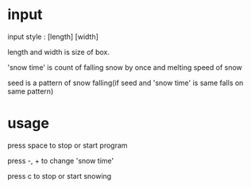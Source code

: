 # input

input style : [length] [width] <snow time> <seed>

length and width is size of box.
  
'snow time' is count of falling snow by once and melting speed of snow
  
seed is a pattern of snow falling(if seed and 'snow time' is same falls on same pattern)

# usage
press space to stop or start program
  
press -, + to change 'snow time'
  
press c to stop or start snowing
